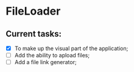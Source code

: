 # FileLoader

## Current tasks:
- [x] To make up the visual part of the application;
- [ ] Add the ability to apload files;
- [ ] Add a file link generator;